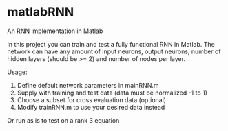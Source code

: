 # matlabRNN
An RNN implementation in Matlab

In this project you can train and test a fully functional RNN in Matlab. The network can have any amount of input neurons, output neurons, number of hidden layers (should be >= 2) and number of nodes per layer.

Usage:
1. Define default network parameters in mainRNN.m
2. Supply with training and test data (data must be normalized -1 to 1)
3. Choose a subset for cross evaluation data (optional)
4. Modify trainRNN.m to use your desired data instead

Or run as is to test on a rank 3 equation
